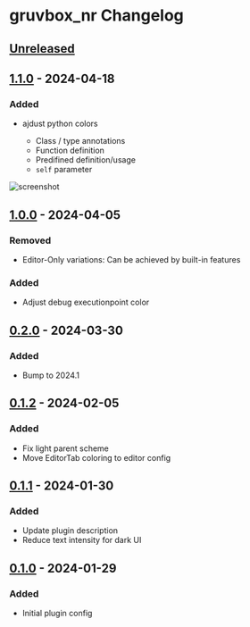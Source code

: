 <!-- Keep a Changelog guide -> https://keepachangelog.com -->

# gruvbox_nr Changelog

## [Unreleased]

## [1.1.0] - 2024-04-18

### Added

- ajdust python colors

   - Class / type annotations
   - Function definition
   - Predifined definition/usage
   - `self` parameter

![screenshot](https://plugins.jetbrains.com/files/23675/screenshot_f8cd0d5b-b9c0-452d-88d8-71aa46ff910f)

## [1.0.0] - 2024-04-05

### Removed

- Editor-Only variations: Can be achieved by built-in features

### Added

- Adjust debug executionpoint color

## [0.2.0] - 2024-03-30

### Added

- Bump to 2024.1

## [0.1.2] - 2024-02-05

### Added

- Fix light parent scheme
- Move EditorTab coloring to editor config

## [0.1.1] - 2024-01-30

### Added

- Update plugin description
- Reduce text intensity for dark UI

## [0.1.0] - 2024-01-29

### Added

- Initial plugin config

[Unreleased]: https://github.com/Lohni/gruvbox_nr/compare/v1.1.0...HEAD
[1.1.0]: https://github.com/Lohni/gruvbox_nr/compare/v1.0.0...v1.1.0
[1.0.0]: https://github.com/Lohni/gruvbox_nr/compare/v0.2.0...v1.0.0
[0.2.0]: https://github.com/Lohni/gruvbox_nr/compare/v0.1.2...v0.2.0
[0.1.2]: https://github.com/Lohni/gruvbox_nr/compare/v0.1.1...v0.1.2
[0.1.1]: https://github.com/Lohni/gruvbox_nr/compare/v0.1.0...v0.1.1
[0.1.0]: https://github.com/Lohni/gruvbox_nr/commits/v0.1.0
